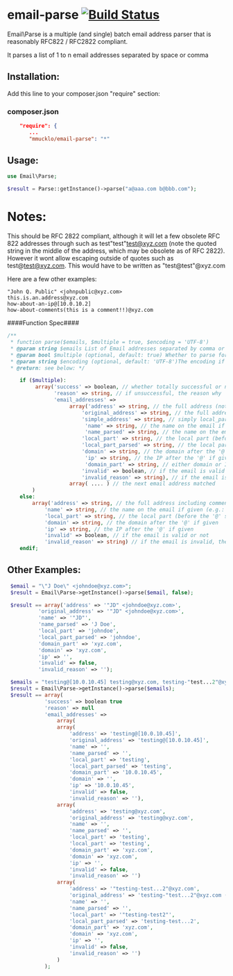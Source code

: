 email-parse [![Build Status](https://travis-ci.org/mmucklo/email-parse.svg?branch=master)](https://travis-ci.org/mmucklo/email-parse)
===========

Email\Parse is a multiple (and single) batch email address parser that is reasonably RFC822 / RFC2822 compliant.

It parses a list of 1 to n email addresses separated by space or comma

Installation:
-------------
Add this line to your composer.json "require" section:

### composer.json
```json
    "require": {
       ...
       "mmucklo/email-parse": "*"
```

Usage:
------

```php
use Email\Parse;

$result = Parse::getInstance()->parse("a@aaa.com b@bbb.com");
```

Notes:
======
This should be RFC 2822 compliant, although it will let a few obsolete RFC 822 addresses through such as test"test"test@xyz.com (note the quoted string in the middle of the address, which may be obsolete as of RFC 2822).  However it wont allow escaping outside of quotes such as test\@test@xyz.com.  This would have to be written as "test\@test"@xyz.com

Here are a few other examples:

```
"John Q. Public" <johnpublic@xyz.com>
this.is.an.address@xyz.com
how-about-an-ip@[10.0.10.2]
how-about-comments(this is a comment!!)@xyz.com
```

####Function Spec####
```php
/**
 * function parse($emails, $multiple = true, $encoding = 'UTF-8')
 * @param string $emails List of Email addresses separated by comma or space if multiple
 * @param bool $multiple (optional, default: true) Whether to parse for multiple email addresses or not
 * @param string $encoding (optional, default: 'UTF-8')The encoding if not 'UTF-8'
 * @return: see below: */

    if ($multiple):
         array('success' => boolean, // whether totally successful or not
               'reason' => string, // if unsuccessful, the reason why
               'email_addresses' =>
                    array('address' => string, // the full address (not including comments)
                        'original_address' => string, // the full address including comments
                        'simple_address' => string, // simply local_part@domain_part (e.g. someone@somewhere.com)
                         'name' => string, // the name on the email if given (e.g.: John Q. Public), including any quotes
                         'name_parsed' => string, // the name on the email if given (e.g.: John Q. Public), excluding any quotes
                        'local_part' => string, // the local part (before the '@' sign - e.g. johnpublic)
                        'local_part_parsed' => string, // the local part (before the '@' sign - e.g. johnpublic), excluding any quotes
                        'domain' => string, // the domain after the '@' if given
                         'ip' => string, // the IP after the '@' if given
                         'domain_part' => string, // either domain or IP depending on what given
                        'invalid' => boolean, // if the email is valid or not
                        'invalid_reason' => string), // if the email is invalid, the reason why
                    array( .... ) // the next email address matched
        )
    else:
        array('address' => string, // the full address including comments
            'name' => string, // the name on the email if given (e.g.: John Q. Public)
            'local_part' => string, // the local part (before the '@' sign - e.g. johnpublic)
            'domain' => string, // the domain after the '@' if given
            'ip' => string, // the IP after the '@' if given
            'invalid' => boolean, // if the email is valid or not
            'invalid_reason' => string) // if the email is invalid, the reason why
    endif;
```

Other Examples:
---------------
```php
 $email = "\"J Doe\" <johndoe@xyz.com>";
 $result = Email\Parse->getInstance()->parse($email, false);

 $result == array('address' => '"JD" <johndoe@xyz.com>',
          'original_address' => '"JD" <johndoe@xyz.com>',
          'name' => '"JD"',
          'name_parsed' => 'J Doe',
          'local_part' => 'johndoe',
          'local_part_parsed' => 'johndoe',
          'domain_part' => 'xyz.com',
          'domain' => 'xyz.com',
          'ip' => '',
          'invalid' => false,
          'invalid_reason' => '');

 $emails = "testing@[10.0.10.45] testing@xyz.com, testing-"test...2"@xyz.com (comment)";
 $result = Email\Parse->getInstance()->parse($emails);
 $result == array(
            'success' => boolean true
            'reason' => null
            'email_addresses' =>
                array(
                array(
                    'address' => 'testing@[10.0.10.45]',
                    'original_address' => 'testing@[10.0.10.45]',
                    'name' => '',
                    'name_parsed' => '',
                    'local_part' => 'testing',
                    'local_part_parsed' => 'testing',
                    'domain_part' => '10.0.10.45',
                    'domain' => '',
                    'ip' => '10.0.10.45',
                    'invalid' => false,
                    'invalid_reason' => ''),
                array(
                    'address' => 'testing@xyz.com',
                    'original_address' => 'testing@xyz.com',
                    'name' => '',
                    'name_parsed' => '',
                    'local_part' => 'testing',
                    'local_part' => 'testing',
                    'domain_part' => 'xyz.com',
                    'domain' => 'xyz.com',
                    'ip' => '',
                    'invalid' => false,
                    'invalid_reason' => '')
                array(
                    'address' => '"testing-test...2"@xyz.com',
                    'original_address' => 'testing-"test...2"@xyz.com (comment)',
                    'name' => '',
                    'name_parsed' => '',
                    'local_part' => '"testing-test2"',
                    'local_part_parsed' => 'testing-test...2',
                    'domain_part' => 'xyz.com',
                    'domain' => 'xyz.com',
                    'ip' => '',
                    'invalid' => false,
                    'invalid_reason' => '')
                )
            );
```
